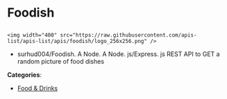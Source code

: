 # Foodish<p align="center">
    <img width="400" src="https://raw.githubusercontent.com/apis-list/apis-list/apis/foodish/logo_256x256.png" />
</p>

- surhud004/Foodish.  A Node. A Node. js/Express. js REST API to GET a random picture of food dishes

**Categories**:

- [Food & Drinks](https://github/apis-list/apis-list#food-and-drinks)





